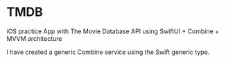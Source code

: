 # TMDB
iOS practice App with The Movie Database API using SwiftUI + Combine + MVVM architecture


I have created a generic Combine service using the Swift generic type.
